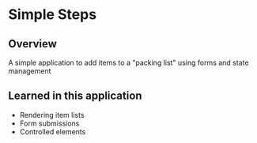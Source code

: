 # Simple Steps

## Overview

A simple application to add items to a "packing list" using forms and state management

## Learned in this application

- Rendering item lists
- Form submissions
- Controlled elements
